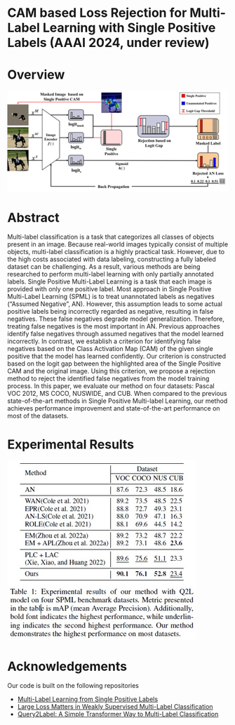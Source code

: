 # CAM based Loss Rejection for Multi-Label Learning with Single Positive Labels (AAAI 2024, under review)

# Overview
![GitHub 로고](./Images/overview.jpg)

# Abstract
Multi-label classification is a task that categorizes all classes of objects present in an image. Because real-world images typically consist of multiple objects, multi-label classification is a highly practical task. However, due to the high costs associated with data labeling, constructing a fully labeled dataset can be challenging. As a result, various methods are being researched to perform multi-label learning with only partially annotated labels. Single Positive Multi-Label Learning is a task that each image is provided with only one positive label. Most approach in Single Positive Multi-Label Learning (SPML) is to treat unannotated labels as negatives (“Assumed Negative”, AN). However, this assumption leads to some actual positive labels being incorrectly regarded as negative, resulting in false negatives. These false negatives degrade model generalization. Therefore, treating false negatives is the most important in AN. Previous approaches identify false negatives through assumed negatives that the model learned incorrectly. In contrast, we establish a criterion for identifying false negatives based on the Class Activation Map (CAM) of the given single positive that the model has learned confidently. Our criterion is constructed based on the logit gap between the highlighted area of the Single Positive CAM and the original image. Using this criterion, we propose a rejection method to reject the identified false negatives from the model training process. In this paper, we evaluate our method on four datasets: Pascal VOC 2012, MS COCO, NUSWIDE, and CUB. When compared to the previous state-of-the-art methods in Single Positive Multi-label Learning, our method achieves performance improvement and state-of-the-art performance on most of the datasets.

# Experimental Results
![GitHub 로고](./Images/table1.jpg)

# Acknowledgements
Our code is built on the following repositories
* [Multi-Label Learning from Single Positive Labels](https://github.com/elijahcole/single-positive-multi-label)
* [Large Loss Matters in Weakly Supervised Multi-Label Classification ](https://github.com/snucml/LargeLossMatters)
* [Query2Label: A Simple Transformer Way to Multi-Label Classification](https://github.com/SlongLiu/query2labels)